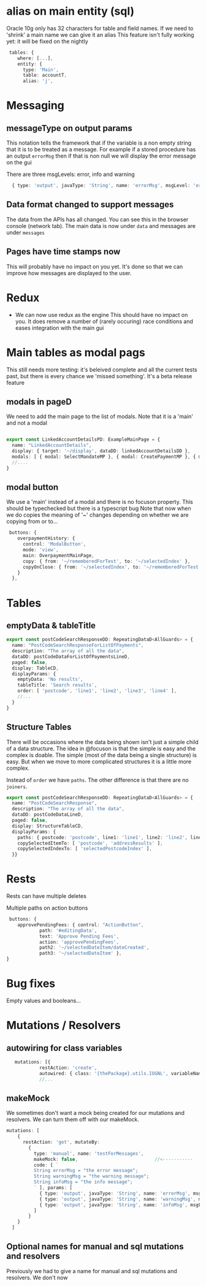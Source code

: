 # alias on main entity (sql)
  Oracle 10g only has 32 characters for table and field names. If we need to 'shrink' a main name we can give it an alias
  This feature isn't fully working yet: it will be fixed on the nightly
```typescript
 tables: {
    where: [...],
    entity: {
      type: 'Main',
      table: accountT,
      alias: 'j',
```

# Messaging
##  messageType on output params
This notation tells the framework that if the variable is a non empty string that it is 
to be treated as a message. For example if a stored procedure has an output `errorMsg` then
if that is non null we will display the error message on the gui

There are three msgLevels: error, info and warning
```typescript
  { type: 'output', javaType: 'String', name: 'errorMsg', msgLevel: 'error' },
```

##  Data format changed to support messages
The data from the APIs has all changed. You can see this in the browser console (network tab). The main
data is now under `data` and messages are under `messages`

## Pages have time stamps now
This will probably have no impact on you yet. It's done so that we can improve how messages are
displayed to the user. 


# Redux
* We can now use redux as the engine
This should have no impact on you. It does remove a number of (rarely occuring) race conditions
and eases integration with the main gui

# Main tables as modal pags
This still needs more testing: it's beleived complete and all the current tests past, but there is every chance we 'missed something'. It's a beta release feature

## modals in pageD
We need to add the main page to the list of modals.  Note that it is a 'main' and not a modal
```typescript

export const LinkedAccountDetailsPD: ExampleMainPage = {
  name: "LinkedAccountDetails",
  display: { target: '~/display', dataDD: linkedAccountDetailsDD },
  modals: [ { modal: SelectMandateMP }, { modal: CreatePaymentMP }, { main: OverpaymentMainPage } ],
  //....
}
```
## modal button
We use a 'main'  instead of a modal and there is no focuson property. This should be typechecked but there is a typescript bug
Note that now when we do copies the meaning of '~' changes depending on whether we are copying from or to...

```typescript
 buttons: {
    overpaymentHistory: {
      control: 'ModalButton',
      mode: 'view',
      main: OverpaymentMainPage,    
      copy: { from: '~/rememberedForTest', to: '~/selectedIndex' },
      copyOnClose: { from: '~/selectedIndex', to: '~/rememberedForTest' }
    }
  },
```





# Tables
## emptyData & tableTitle
```typescript
export const postCodeSearchResponseDD: RepeatingDataD<AllGuards> = {
  name: "PostCodeSearchResponseForListOfPayments",
  description: "The array of all the data",
  dataDD: postCodeDataForListOfPaymentsLineD,
  paged: false,
  display: TableCD,
  displayParams: {
    emptyData: 'No results',
    tableTitle: 'Search results',
    order: [ 'postcode', 'line1', 'line2', 'line3', 'line4' ],
    //...
  }
}
```
## Structure Tables

There will be occasions where the data being shown isn't just a simple child of a data structure. The idea in @focuson
is that the simple is easy and the complex is doable. The simple (most of the data being a single structure) is easy.
But when we move to more complicated structures it is a little more complex.

Instead of `order` we have `paths`. The other difference is that there are no `joiners`.

```typescript
export const postCodeSearchResponseDD: RepeatingDataD<AllGuards> = {
  name: "PostCodeSearchResponse",
  description: "The array of all the data",
  dataDD: postCodeDataLineD,
  paged: false,
  display: StructureTableCD,
  displayParams: {
    paths: { postcode: 'postcode', line1: 'line1', line2: 'line2', line3: 'line3', line4: 'line4' },  //<--------------
    copySelectedItemTo: [ 'postcode', 'addressResults' ],
    copySelectedIndexTo: [ 'selectedPostcodeIndex' ],
  }}
```
# Rests
Rests can have multiple deletes

Multiple paths on action buttons
```typescript
 buttons: {
    approvePendingFees: { control: "ActionButton", 
            path: '#editingData',
            text: 'Approve Pending Fees', 
            action: 'approvePendingFees', 
            path2: '~/selectedDateItem/dateCreated',
            path3: '~/selectedDateItem' },
}
```

# Bug fixes
Empty values and booleans...

# Mutations / Resolvers
## autowiring for class variables
```typescript
   mutations: [{
            restAction: 'create',
            autowired: { class: '{thePackage}.utils.IOGNL', variableName: 'ognl', imports: true },
            //...
```
## makeMock
We sometimes don't want a mock being created for our mutations and resolvers. We can turn them off with our makeMock.
```typescript
mutations: [
    {
      restAction: 'get', mutateBy:
        {
          type: 'manual', name: 'testForMessages',
          makeMock: false,                            //<-----------
          code: [ `
          String errorMsg = "the error message";
          String warningMsg = "the warning message";
          String infoMsg = "the info message";
          ` ], params: [
            { type: 'output', javaType: 'String', name: 'errorMsg', msgLevel: 'error' },
            { type: 'output', javaType: 'String', name: 'warningMsg', msgLevel: 'warning' },
            { type: 'output', javaType: 'String', name: 'infoMsg', msgLevel: 'info' },
          ]
        }
    }
  ]
```
## Optional names for manual and sql mutations and resolvers
Previously we had to give a name for manual and sql mutations and resolvers. We don't now

